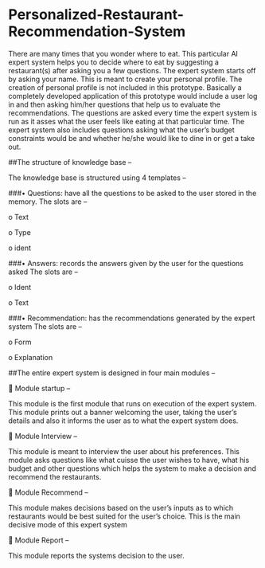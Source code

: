 # Personalized-Restaurant-Recommendation-System

There are many times that you wonder where to eat. This particular AI expert system helps you to decide where to eat by suggesting a restaurant(s) after asking you a few questions. The expert system starts off by asking your name. This is meant to create your personal profile. The creation of personal profile is not included in this prototype. Basically a completely developed application of this prototype would include a user log in and then asking him/her questions that help us to evaluate the recommendations. The questions are asked every time the expert system is run as it asses what the user feels like eating at that particular time. The expert system also includes questions asking what the user’s budget constraints would be and whether he/she would like to dine in or get a take out.

##The structure of knowledge base – 
	
  The knowledge base is structured using 4 templates – 

###•	Questions: have all the questions to be asked to the user stored in the memory.
The slots are –

o	Text

o	Type

o	ident

###•	Answers: records the answers given by the user for the questions asked
The slots are –

o	Ident

o	Text

###•	Recommendation: has the recommendations generated by the expert system
The slots are –

o	Form

o	Explanation




##The entire expert system is designed in four main modules – 

	Module startup –

This module is the first module that runs on execution of the expert system. This module prints out a banner welcoming the user, taking the user’s details and also it informs the user as to what the expert system does.


	Module Interview – 

This module is meant to interview the user about his preferences. This module asks questions like what cuisse the user wishes to have, what his budget and other questions which helps the system to make a decision and recommend the restaurants.


	Module Recommend – 

This module makes decisions based on the user’s inputs as to which restaurants would be best suited for the user’s choice. This is the main decisive mode of this expert system


	Module Report –

This module reports the systems decision to the user.
